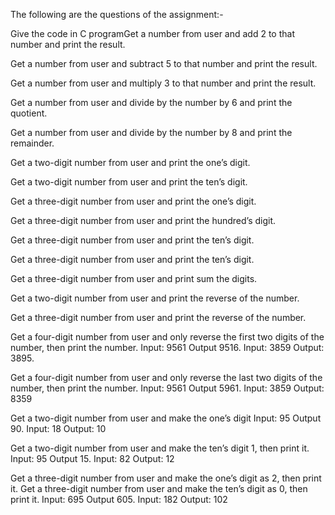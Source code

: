 The following are the questions of the assignment:-

Give the code in C programGet a number from user and add 2 to that number and print the result. 

Get a number from user and subtract 5 to that number and print the result.

Get a number from user and multiply 3 to that number and print the result.

Get a number from user and divide by the number by 6 and print the quotient.

Get a number from user and divide by the number by 8 and print the remainder.

Get a two-digit number from user and print the one’s digit.

Get a two-digit number from user and print the ten’s digit.

Get a three-digit number from user and print the one’s digit.

Get a three-digit number from user and print the hundred’s digit.

Get a three-digit number from user and print the ten’s digit.

Get a three-digit number from user and print the ten’s digit.

Get a three-digit number from user and print sum the digits.

Get a two-digit number from user and print the reverse of the number.

Get a three-digit number from user and print the reverse of the number.

Get a four-digit number from user and only reverse the first two digits of the number, then print the number.
Input: 9561 Output 9516. 
Input: 3859 Output: 3895.

Get a four-digit number from user and only reverse the last two digits of the number, then print the number.
Input: 9561 Output 5961. 
Input: 3859 Output: 8359

Get a two-digit number from user and make the one’s digit
Input: 95 Output 90. 
Input: 18 Output: 10

Get a two-digit number from user and make the ten’s digit 1, then print it.
Input: 95 Output 15. 
Input: 82 Output: 12

Get a three-digit number from user and make the one’s digit as 2, then print it.
Get a three-digit number from user and make the ten’s digit as 0, then print it.
Input: 695 Output 605. 
Input: 182 Output: 102
